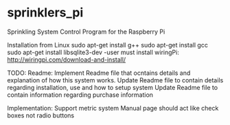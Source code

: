 sprinklers_pi
=============

Sprinkling System Control Program for the Raspberry Pi

Installation from Linux
sudo apt-get install g++
sudo apt-get install gcc
sudo apt-get install libsqlite3-dev
-user must install wiringPi: http://wiringpi.com/download-and-install/


TODO: 
  Readme:
    Implement Readme file that ocntains details and explanation of how this system works.
    Update Readme file to contain details regarding installation, use and how to setup system
    Update Readme file to contain information regarding purchase information
  
  Implementation:
    Support metric system
    Manual page should act like check boxes not radio buttons
    
